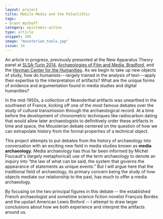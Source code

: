 ```yaml
---
layout: project
title: Mobile Media and the Paleolithic
tags:
- Grant Wythoff
category: epistemic-action
type: article
snippet: 105
image: "mousterian_tools.jpg"
issue: 14
---
```


An article in progress, previously presented at the New Apparatus Theory panel at [SLSA-Turin 2014](http://bernardg.com/blog/new-apparatus-theory), [Archaeologies of Film and Media, Bradford](http://archmediafilm.org/), and the [Heyman Center for the Humanities](http://societyoffellows.columbia.edu/events/mobile-media-and-the-paleolithic/).  As we begin to take up new objects of study, how do humanists---largely trained in the analysis of text---apply their expertise to the interpretation of artifacts?  What are the unique forms of evidence and argumentation found in media studies and digital humanities?

In the mid-1950s, a collection of Neanderthal artifacts was unearthed in the southwest of France, kicking off one of the most famous debates over the study of cultural transmission through the archaeological record. At a time before the development of chronometric techniques like radiocarbon dating that would allow later archaeologists to definitively order these artifacts in time and space, the Mousterian debate centered on the question of how we can extrapolate history from the formal properties of a technical object.

This project attempts to put debates from the history of archaeology into conversation with an exciting new field in media studies known as **media archaeology.** Media archaeology has thus far been informed by Michel Foucault's (largely metaphorical) use of the term archaeology to denote an inquiry into “the law of what can be said, the system that governs the appearance of statements as unique events.” But I will argue here that the traditional field of archaeology, its primary concern being the study of how objects mediate our relationship to the past, has much to offer a media archaeology.

By focusing on the two principal figures in this debate -- the established French archaeologist and sometime science fiction novelist François Bordes and the upstart American Lewis Binford -- I attempt to draw larger conclusions about how we both experience and interpret the artifacts around us.
